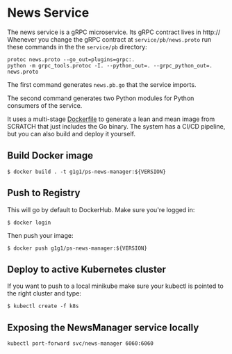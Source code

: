 # News Service

The news service is a gRPC microservice. Its gRPC contract lives in http:// Whenever you change the gRPC contract at `service/pb/news.proto` run these commands in the the `service/pb` directory:

```
protoc news.proto --go_out=plugins=grpc:.
python -m grpc_tools.protoc -I. --python_out=. --grpc_python_out=. news.proto
```

The first command generates `news.pb.go` that the service imports.

The second command generates two Python modules for Python consumers of the service.


It uses a multi-stage [Dockerfile](Dockerfile) to generate a lean and mean image from SCRATCH that just includes the Go binary. The system has a CI/CD pipeline, but you can also build and deploy it yourself.


## Build Docker image

```
$ docker build . -t g1g1/ps-news-manager:${VERSION}
```

## Push to Registry

This will go by default to DockerHub. Make sure you're logged in:

```
$ docker login
```

Then push your image:

```
$ docker push g1g1/ps-news-manager:${VERSION}
```

## Deploy to active Kubernetes cluster

If you want to push to a local minikube make sure your kubectl is pointed to the right cluster and type:

```
$ kubectl create -f k8s
```

## Exposing the NewsManager service locally

```
kubectl port-forward svc/news-manager 6060:6060
```










